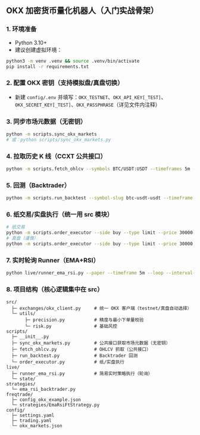 ## OKX 加密货币量化机器人（入门实战骨架）

### 1. 环境准备
- Python 3.10+
- 建议创建虚拟环境：
```bash
python3 -m venv .venv && source .venv/bin/activate
pip install -r requirements.txt
```

### 2. 配置 OKX 密钥（支持模拟盘/真盘切换）
- 新建 `config/.env` 并填写：`OKX_TESTNET`、`OKX_API_KEY[_TEST]`、`OKX_SECRET_KEY[_TEST]`、`OKX_PASSPHRASE`（详见文件内注释）

### 3. 同步市场元数据（无密钥）
```bash
python -m scripts.sync_okx_markets
# 或：python scripts/sync_okx_markets.py
```

### 4. 拉取历史 K 线（CCXT 公共接口）
```bash
python -m scripts.fetch_ohlcv --symbols BTC/USDT:USDT --timeframes 5m --since 2024-01-01
```

### 5. 回测（Backtrader）
```bash
python -m scripts.run_backtest --symbol-slug btc-usdt-usdt --timeframe 5m --cash 10000 --commission 0.0005 --plot
```

### 6. 纸交易/实盘执行（统一用 src 模块）
```bash
# 纸交易
python -m scripts.order_executor --side buy --type limit --price 30000 --paper
# 真盘（谨慎）
python -m scripts.order_executor --side buy --type limit --price 30000
```

### 7. 实时轮询 Runner（EMA+RSI）
```bash
python live/runner_ema_rsi.py --paper --timeframe 5m --loop --interval-seconds 30
```

### 8. 项目结构（核心逻辑集中在 src）
```
src/
  ├─ exchanges/okx_client.py     # 统一 OKX 客户端（testnet/真盘自动选择）
  └─ utils/
       ├─ precision.py           # 精度与最小下单量校验
       └─ risk.py                # 基础风控
scripts/
  ├─ __init__.py
  ├─ sync_okx_markets.py         # 公共接口获取市场元数据（无密钥）
  ├─ fetch_ohlcv.py              # OHLCV 抓取（公共接口）
  ├─ run_backtest.py             # Backtrader 回测
  └─ order_executor.py           # 纸/实盘执行
live/
  ├─ runner_ema_rsi.py           # 简易实时策略执行（轮询）
  └─ state/
strategies/
  └─ ema_rsi_backtrader.py
freqtrade/
  ├─ config_okx_example.json
  └─ strategies/EmaRsiFtStrategy.py
config/
  ├─ settings.yaml
  ├─ trading.yaml
  └─ okx_markets.json
```
